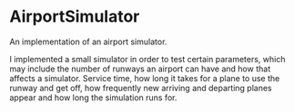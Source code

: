 # AirportSimulator
An implementation of an airport simulator.

I implemented a small simulator in order to test certain parameters, which may include the number of runways an airport can have and how that
affects a simulator. Service time, how long it takes for a plane to use the runway and get off, how frequently new
arriving and departing planes appear and how long the simulation runs for.
